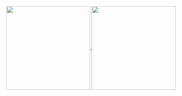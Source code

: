 <a href="https://github.com/anuraghazra/github-readme-stats">
  <img height=225 align="center" src="https://github-readme-stats.vercel.app/api?username=seafoodd&show_icons=true&hide_border=true&count_private=true&theme=dracula&bg_color=00000000" />
</a>
<a href="https://github.com/anuraghazra/convoychat">
  <img height=225 align="center" src="https://github-readme-stats.vercel.app/api/top-langs/?username=seafoodd&layout=donut&show_icons=true&hide_border=true&theme=dracula&bg_color=00000000&hide=shaderlab,css,html,hlsl,gdscript,mathematica" />
</a>
